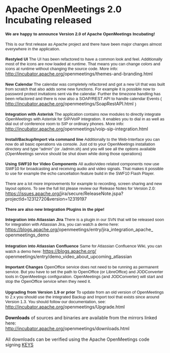 <!--
Licensed under the Apache License, Version 2.0 (the "License") http://www.apache.org/licenses/LICENSE-2.0
-->
<!---
layout: post
title: Apache OpenMeetings 2.0 Incubating released
date: '2012-07-26T09:18:41+00:00'
permalink: apache_openmeetings_2_0_incubating
-->

# Apache OpenMeetings 2.0 Incubating released

<span style="vertical-align:baseline;font-variant:normal;font-style:normal;font-size:13px;background-color:transparent;text-decoration:none;font-family:Arial;font-weight:bold">We are happy to announce Version 2.0 of Apache OpenMeetings Incubating!</span><br/>
<span style="vertical-align:baseline;font-variant:normal;font-style:normal;font-size:13px;background-color:transparent;text-decoration:none;font-family:Arial;font-weight:bold"></span><br/>
<span style="vertical-align:baseline;font-variant:normal;font-style:normal;font-size:13px;background-color:transparent;text-decoration:none;font-family:Arial;font-weight:normal">This is our first release as Apache project and there have been major changes almost everywhere in the application.</span><br/>
<span style="vertical-align:baseline;font-variant:normal;font-style:normal;font-size:13px;background-color:transparent;text-decoration:none;font-family:Arial;font-weight:bold"></span><br/>
<span style="vertical-align:baseline;font-variant:normal;font-style:normal;font-size:13px;background-color:transparent;text-decoration:none;font-family:Arial;font-weight:bold">Restyled UI </span>
<span style="vertical-align:baseline;font-variant:normal;font-style:normal;font-size:13px;background-color:transparent;text-decoration:none;font-family:Arial;font-weight:normal">The
 UI has been refactored to have a common look and feel. Additionally
most of the icons are now loaded at runtime. That means you can change
colors and icons at runtime without changing the source code. More info:
 </span>
 <a href="http://incubator.apache.org/openmeetings/themes-and-branding.html" target="_blank"><span style="font-size:13px;font-family:Arial;color:#1155cc;background-color:transparent;font-weight:normal;font-style:normal;font-variant:normal;text-decoration:underline;vertical-align:baseline">http://incubator.apache.org/<wbr/>openmeetings/themes-and-<wbr/>branding.html</span></a>
 <span style="vertical-align:baseline;font-variant:normal;font-style:normal;font-size:13px;background-color:transparent;text-decoration:none;font-family:Arial;font-weight:normal"></span><br/>
<span style="vertical-align:baseline;font-variant:normal;font-style:normal;font-size:13px;background-color:transparent;text-decoration:none;font-family:Arial;font-weight:normal"></span><br/>
<span style="vertical-align:baseline;font-variant:normal;font-style:normal;font-size:13px;background-color:transparent;text-decoration:none;font-family:Arial;font-weight:bold">New Calendar </span>
<span style="vertical-align:baseline;font-variant:normal;font-style:normal;font-size:13px;background-color:transparent;text-decoration:none;font-family:Arial;font-weight:normal">The
 calendar was completely refactored and got a new UI that was built from
 scratch that also adds some new functions. For example it is possible
now to password protect invitations sent via the calendar. Further the
timezone handling has been refactored and there is now also a SOAP/REST
API to handle calendar Events ( </span>
<a href="http://incubator.apache.org/openmeetings/SoapRestAPI.html" target="_blank"><span style="font-size:13px;font-family:Arial;color:#1155cc;background-color:transparent;font-weight:normal;font-style:normal;font-variant:normal;text-decoration:underline;vertical-align:baseline">http://incubator.apache.org/<wbr/>openmeetings/SoapRestAPI.html</span>
</a>
<span style="vertical-align:baseline;font-variant:normal;font-style:normal;font-size:13px;background-color:transparent;text-decoration:none;font-family:Arial;font-weight:normal"> )</span><br/>
<span style="vertical-align:baseline;font-variant:normal;font-style:normal;font-size:13px;background-color:transparent;text-decoration:none;font-family:Arial;font-weight:normal"></span><br/>
<span style="vertical-align:baseline;font-variant:normal;font-style:normal;font-size:13px;background-color:transparent;text-decoration:none;font-family:Arial;font-weight:bold">Integration with Asterisk </span>
<span style="vertical-align:baseline;font-variant:normal;font-style:normal;font-size:13px;background-color:transparent;text-decoration:none;font-family:Arial;font-weight:normal">The
 application contains now modules to directly integrate OpenMeetings
with Asterisk for SIP/VoIP integration. It enables you to dial in as
well as dial out of conference room to SIP or ordinary phones. More
info: </span>
<a href="http://incubator.apache.org/openmeetings/voip-sip-integration.html" target="_blank"><span style="font-size:13px;font-family:Arial;color:#1155cc;background-color:transparent;font-weight:normal;font-style:normal;font-variant:normal;text-decoration:underline;vertical-align:baseline">http://incubator.apache.org/<wbr/>openmeetings/voip-sip-<wbr/>integration.html</span></a>
<span style="vertical-align:baseline;font-variant:normal;font-style:normal;font-size:13px;background-color:transparent;text-decoration:none;font-family:Arial;font-weight:normal"> </span><br/>
<span style="vertical-align:baseline;font-variant:normal;font-style:normal;font-size:13px;background-color:transparent;text-decoration:none;font-family:Arial;font-weight:normal"></span><br/>
<span style="vertical-align:baseline;font-variant:normal;font-style:normal;font-size:13px;background-color:transparent;text-decoration:none;font-family:Arial;font-weight:bold">Install/Backup/Import via command line </span>
<span style="vertical-align:baseline;font-variant:normal;font-style:normal;font-size:13px;background-color:transparent;text-decoration:none;font-family:Arial;font-weight:normal">Additionally
 to the Web-Interface you can now do all basic operations via console. Just cd to your OpenMeetings installation directory and type
“admin” (or ./admin.sh) and you will see all the options available (OpenMeetings service
 should be shut down while doing those operations)</span><br/>
 <span style="vertical-align:baseline;font-variant:normal;font-style:normal;font-size:13px;background-color:transparent;text-decoration:none;font-family:Arial;font-weight:normal"></span><br/>
<span style="vertical-align:baseline;font-variant:normal;font-style:normal;font-size:13px;background-color:transparent;text-decoration:none;font-family:Arial;font-weight:bold">Using SWF10 for Video Components </span>
<span style="vertical-align:baseline;font-variant:normal;font-style:normal;font-size:13px;background-color:transparent;text-decoration:none;font-family:Arial;font-weight:normal">All
 audio/video related components now use SWF10 for broadcasting and
receiving audio and video signals. That makes it possible to use for
example the echo cancellation feature build in the SWF10 Flash Player.</span><br/>
<span style="vertical-align:baseline;font-variant:normal;font-style:normal;font-size:13px;background-color:transparent;text-decoration:none;font-family:Arial;font-weight:normal"></span><br/>
<span style="vertical-align:baseline;font-variant:normal;font-style:normal;font-size:13px;background-color:transparent;text-decoration:none;font-family:Arial;font-weight:normal">There
 are a lot more improvements for example to recording, screen sharing
and new layout options. To see the full list please review our Release
Notes for Version 2.0:</span><br/>
<a href="https://issues.apache.org/jira/secure/ReleaseNote.jspa?projectId=12312720&amp;version=12319197" target="_blank"><span style="font-size:13px;font-family:Arial;color:#1155cc;background-color:transparent;font-weight:normal;font-style:normal;font-variant:normal;text-decoration:underline;vertical-align:baseline">https://issues.apache.org/<wbr/>jira/secure/ReleaseNote.jspa?<wbr/>projectId=12312720&amp;version=<wbr/>12319197</span></a>
<span style="vertical-align:baseline;font-variant:normal;font-style:normal;font-size:13px;background-color:transparent;text-decoration:none;font-family:Arial;font-weight:normal"></span><br/>
<span style="vertical-align:baseline;font-variant:normal;font-style:normal;font-size:13px;background-color:transparent;text-decoration:none;font-family:Arial;font-weight:normal"></span><br/>
<span style="vertical-align:baseline;font-variant:normal;font-style:normal;font-size:13px;background-color:transparent;text-decoration:none;font-family:Arial;font-weight:bold">There are also new Integration Plugins in the pipe!</span><br/>
<span style="vertical-align:baseline;font-variant:normal;font-style:normal;font-size:13px;background-color:transparent;text-decoration:none;font-family:Arial;font-weight:normal"></span><br/>
<span style="vertical-align:baseline;font-variant:normal;font-style:normal;font-size:13px;background-color:transparent;text-decoration:none;font-family:Arial;font-weight:bold">Integration into Atlassian Jira </span>
<span style="vertical-align:baseline;font-variant:normal;font-style:normal;font-size:13px;background-color:transparent;text-decoration:none;font-family:Arial;font-weight:normal">There is a plugin in our SVN that will be released soon for integration with Atlassian Jira, you can watch a demo here: </span>
<a href="https://blogs.apache.org/openmeetings/entry/jira_integration_apache_openmeetings_demo" target="_blank"><span style="font-size:13px;font-family:Arial;color:#1155cc;background-color:transparent;font-weight:normal;font-style:normal;font-variant:normal;text-decoration:underline;vertical-align:baseline">https://blogs.apache.org/<wbr/>openmeetings/entry/jira_<wbr/>integration_apache_<wbr/>openmeetings_demo</span></a>
<span style="vertical-align:baseline;font-variant:normal;font-style:normal;font-size:13px;background-color:transparent;text-decoration:none;font-family:Arial;font-weight:normal"> </span><br/>
<span style="vertical-align:baseline;font-variant:normal;font-style:normal;font-size:13px;background-color:transparent;text-decoration:none;font-family:Arial;font-weight:normal"></span><br/>
<span style="vertical-align:baseline;font-variant:normal;font-style:normal;font-size:13px;background-color:transparent;text-decoration:none;font-family:Arial;font-weight:bold">Integration into Atlassian Confluence</span>
<span style="vertical-align:baseline;font-variant:normal;font-style:normal;font-size:13px;background-color:transparent;text-decoration:none;font-family:Arial;font-weight:normal"> Same for Atlassian Confluence Wiki, you can watch a demo here: </span>
<a href="https://blogs.apache.org/openmeetings/entry/demo_video_about_upcoming_atlassian" target="_blank"><span style="font-size:13px;font-family:Arial;color:#1155cc;background-color:transparent;font-weight:normal;font-style:normal;font-variant:normal;text-decoration:underline;vertical-align:baseline">https://blogs.apache.org/<wbr/>openmeetings/entry/demo_video_<wbr/>about_upcoming_atlassian</span></a>
<span style="vertical-align:baseline;font-variant:normal;font-style:normal;font-size:13px;background-color:transparent;text-decoration:none;font-family:Arial;font-weight:normal"> </span><br/>
<span style="vertical-align:baseline;font-variant:normal;font-style:normal;font-size:13px;background-color:transparent;text-decoration:none;font-family:Arial;font-weight:normal"></span><br/>
<span style="vertical-align:baseline;font-variant:normal;font-style:normal;font-size:13px;background-color:transparent;text-decoration:none;font-family:Arial;font-weight:bold">Important Changes </span>
<span style="vertical-align:baseline;font-variant:normal;font-style:normal;font-size:13px;background-color:transparent;text-decoration:none;font-family:Arial;font-weight:normal">OpenOffice
 service does not need to be running as permanent service. But you have to set the
path to OpenOffice (or LibreOffice) and JODConverter tools in
OpenMeetings configuration. OpenMeetings (and JODConverter) will start
and stop the OpenOffice service when they need it.</span><br/>
<span style="vertical-align:baseline;font-variant:normal;font-style:normal;font-size:13px;background-color:transparent;text-decoration:none;font-family:Arial;font-weight:normal">
</span><br/>
<span style="vertical-align:baseline;font-variant:normal;font-style:normal;font-size:13px;background-color:transparent;text-decoration:none;font-family:Arial;font-weight:bold">Upgrading from</span>
<span style="vertical-align:baseline;font-variant:normal;font-style:normal;font-size:13px;background-color:transparent;text-decoration:none;font-family:Arial;font-weight:normal"> </span>
<span style="vertical-align:baseline;font-variant:normal;font-style:normal;font-size:13px;background-color:transparent;text-decoration:none;font-family:Arial;font-weight:bold">Version 1.9 or prior</span>
<span style="vertical-align:baseline;font-variant:normal;font-style:normal;font-size:13px;background-color:transparent;text-decoration:none;font-family:Arial;font-weight:normal">
 To update from an old version of OpenMeetings to 2.x you should use the
 integrated Backup and Import tool that exists since around Version 1.3.
 You should follow our documentation, see: </span>
 <a href="http://incubator.apache.org/openmeetings/Upgrade.html" target="_blank"><span style="font-size:13px;font-family:Arial;color:#1155cc;background-color:transparent;font-weight:normal;font-style:normal;font-variant:normal;text-decoration:underline;vertical-align:baseline">http://incubator.apache.org/<wbr/>openmeetings/Upgrade.html</span></a>
 <span style="vertical-align:baseline;font-variant:normal;font-style:normal;font-size:13px;background-color:transparent;text-decoration:none;font-family:Arial;font-weight:normal"> </span><br clear="all"/>
<br/>
<b>Downloads</b> of sources and binaries are available from the mirrors linked here:<br/>
<a href="http://incubator.apache.org/openmeetings/downloads.html" target="_blank">http://incubator.apache.org/<wbr/>openmeetings/downloads.html</a><br/>
<br/>
All downloads can be verified using the Apache OpenMeetings code signing <a href="http://www.apache.org/dist/incubator/openmeetings/KEYS" target="_blank">KEYS</a>
